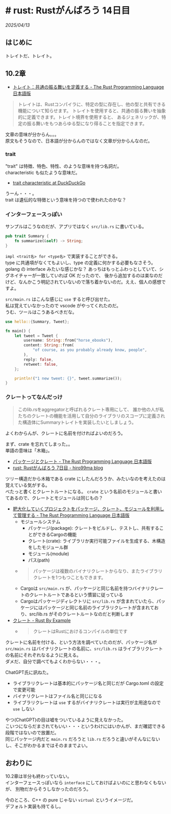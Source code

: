 # # rust: Rustがんばろう 14日目

_2025/04/13_

## はじめに

トレイトだ、トレイト。

## 10.2章

* [トレイト：共通の振る舞いを定義する - The Rust Programming Language 日本語版](https://doc.rust-jp.rs/book-ja/ch10-02-traits.html)

> トレイトは、Rustコンパイラに、特定の型に存在し、他の型と共有できる機能について知らせます。 トレイトを使用すると、共通の振る舞いを抽象的に定義できます。トレイト境界を使用すると、 あるジェネリックが、特定の振る舞いをもつあらゆる型になり得ることを指定できます。

文章の意味が分からん。。。  
原文もそうなので、日本語が分からんのではなく文章が分からんなのだ。

### trait

"trait" は特徴、特色、特性、のような意味を持つ名詞だ。  
characteristic も似たような意味だ。

* [trait characteristic at DuckDuckGo](https://duckduckgo.com/?q=trait+characteristic&t=newext&atb=v441-1&ia=web)

うーん・・・。  
trait は遺伝的な特徴という意味を持つので使われたのかな？

### インターフェースっぽい

サンプルはこうなのだが、アプリではなく `src/lib.rs` に書いている。

```rust
pub trait Summary {
    fn summarize(&self) -> String;
}
```

`impl <trait名> for <type名>` で実装することができる。  
type に共通項がなくてもよいし、type の定義に何かする必要もなさそう。  
golang の interface みたいな感じかな？ 
あっちはもっとふわっとしていて、シグネイチャーが一致していれば OK だったので、
後から追加するのは楽なのだけど、なんかこう明記されていないので落ち着かないのだ。ええ、個人の感想ですよ。

`src/main.rs` はこんな感じに `use` すると呼び出せた。  
私は覚えていなかったので vscode がやってくれたのだ。  
うむ、ツールはこうあるべきだな。

```rust
use hello::{Summary, Tweet};

fn main() {
    let tweet = Tweet {
        username: String::from("horse_ebooks"),
        content: String::from(
            "of course, as you probably already know, people",
        ),
        reply: false,
        retweet: false,
    };

    println!("1 new tweet: {}", tweet.summarize());
}
```

### クレートってなんだっけ

> このlib.rsをaggregatorと呼ばれるクレート専用にして、 誰か他の人が私たちのクレートの機能を活用して自分のライブラリのスコープに定義された構造体にSummaryトレイトを実装したいとしましょう。 

よくわからんが、クレートに名前を付ければよいのだろう。

まず、crate を忘れてしまった。。  
単語の意味は「木箱」。  

* [パッケージとクレート - The Rust Programming Language 日本語版](https://doc.rust-jp.rs/book-ja/ch07-01-packages-and-crates.html)
* [rust: Rustがんばろう 7日目 - hiro99ma blog](https://blog.hirokuma.work/2025/02/20250217-rst.html)

ツリー構造だから木箱である crate にしたんだろうか、みたいなのを考えたのは覚えている気がする。  
べたっと書くとクレートルートになる。
`crate` という名前のモジュールと書いてあるので、クレートとモジュールは同じもの？

* [肥大化していくプロジェクトをパッケージ、クレート、モジュールを利用して管理する - The Rust Programming Language 日本語版](https://doc.rust-jp.rs/book-ja/ch07-00-managing-growing-projects-with-packages-crates-and-modules.html)
  * モジュールシステム
    * パッケージ(package): クレートをビルドし、テストし、共有することができるCargoの機能
    * クレート(crate): ライブラリか実行可能ファイルを生成する、木構造をしたモジュール群
    * モジュール(module)
    * パス(path)
  * > パッケージは複数のバイナリクレートからなり、またライブラリクレートを1つもつこともできます。
  * Cargoは `src/main.rs` が、パッケージと同じ名前を持つバイナリクレートのクレートルートであるという慣習に従っている
  * Cargoはパッケージディレクトリに `src/lib.rs` が含まれていたら、パッケージにはパッケージと同じ名前のライブラリクレートが含まれており、src/lib.rs がそのクレートルートなのだと判断します
* [クレート - Rust By Example](https://doc.rust-lang.org/rust-by-example/ja/crates.html)
  * > クレートはRustにおけるコンパイルの単位です

クレートに名前を付ける、という方法を調べていたのだが、パッケージ名が `src/main.rs` はバイナリクレートの名前に、`src/lib.rs` はライブラリクレートの名前にそれぞれなるように見える。  
ダメだ、自分で調べてもよくわからない・・・。

ChatGPT氏に訊ねた。

* ライブラリクレートは基本的にパッケージ名と同じだが Cargo.toml の設定で変更可能
* バイナリクレートはファイル名と同じになる
* ライブラリクレートは `use` するがバイナリクレートは実行が主用途なので `use` しない

やつ(ChatGPT)の目は嘘をついているように見えなかった。  
こいつにならだまされてもいい・・・というわけにはいかんが、まだ確認できる段階ではないので放置だ。  
同じパッケージ内だと `main.rs` だろうと `lib.rs` だろうと違いがそんなにないし、そこがわかるまではそのままでよい。

## おわりに

10.2章は半分も終わっていない。  
インターフェースっぽいなら `interface` にしておけばよいのにと思わなくもないが、
別物だからそうしなかったのだろう。

今のところ、C++ の pure じゃない `virtual` というイメージだ。  
デフォルト実装も持てるし。

